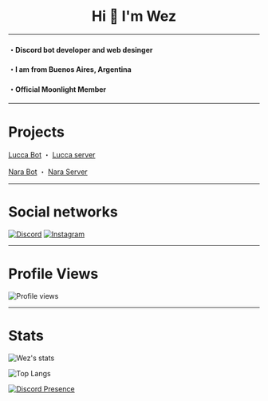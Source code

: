 <h1 align="center">Hi 👋 I'm Wez</h1>

---

<h4>・Discord bot developer and web desinger</h4>

<h4>・I am from Buenos Aires, Argentina</h4>

<h4>・Official Moonlight Member</h4>

---

# Projects

[Lucca Bot](https://dsc.gg/luca-bot) ・ [Lucca server](https://discord.gg/ynNWwPRgv2)

[Nara Bot](https://discord.com/oauth2/authorize?client_id=977278077539323984&permissions=1377409760503&scope=bot) ・ [Nara Server](https://discord.gg/5FAvD6a92b)


---

# Social networks

[![Discord](https://img.shields.io/badge/Discord-7289DA?style=for-the-badge&logo=discord&logoColor=white)](https://discord.com/users/759233882926350346) [![Instagram](https://img.shields.io/badge/Instagram-e91e63?style=for-the-badge&logo=instagram&logoColor=white)](https://instagram.com/wezz_dev)

---
# Profile Views

![Profile views](https://komarev.com/ghpvc/?username=ImWezzz) 

---
# Stats
![Wez's stats](https://github-readme-stats.vercel.app/api?username=imwezzz&theme=github_dark&show_icons=true) 

![Top Langs](https://github-readme-stats.vercel.app/api/top-langs/?username=imwezzz&layout=compact&langs_count=7&theme=tokyonight)

[![Discord Presence](https://lanyard.cnrad.dev/api/759233882926350346?borderRadius=20px&hideDiscrim=true&theme=tokyonight)](https://discord.com/users/759233882926350346)
